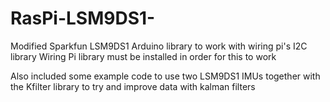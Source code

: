 # RasPi-LSM9DS1-
Modified Sparkfun LSM9DS1 Arduino library to work with wiring pi's I2C library
Wiring Pi library must be installed in order for this to work

Also included some example code to use two LSM9DS1 IMUs together with the Kfilter library to try and improve data with kalman filters

